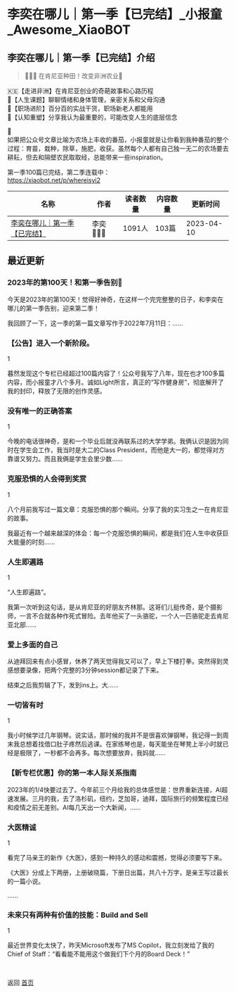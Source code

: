 # 李奕在哪儿｜第一季【已完结】_小报童_Awesome_XiaoBOT

## 李奕在哪儿｜第一季【已完结】介绍
> 👩🏻‍🌾 在肯尼亚种田！改变非洲农业🌱    
    
🇰🇪【走进非洲】在肯尼亚创业的奇葩故事和心路历程    
💛【人生课题】聊聊情绪和身体管理，亲密关系和父母沟通    
🔑【职场进阶】百分百的实战干货，职场新老人都能用    
🧠【认知重塑】分享我认为最重要的，可能改变人生的底层信念    
    
🍅  
如果把公众号文章比喻为农场上丰收的番茄，小报童就是让你看到我种番茄的整个过程：育苗，栽种，除草，施肥，收获。虽然每个人都有自己独一无二的农场要去耕耘，但去和隔壁农民取取经，总能带来一些inspiration。    
    
第一季100篇已完结，第二季连载中：    
https://xiaobot.net/p/whereisyi2  
  


|名称|作者|读者数量|内容数量|更新时间|
|---|---|---|---|---|
|[李奕在哪儿｜第一季【已完结】](https://xiaobot.net/p/whereisyi?refer=0b133df9-27dc-423b-8101-639049001c13)|李奕👩🏻‍🌾|1091人|103篇|2023-04-10|

## 最近更新
### 2023年的第100天！和第一季告别💙

今天是2023年的第100天！觉得好神奇，在这样一个完完整整的日子，和李奕在哪儿的第一季告别，迎来第二季！

我回顾了一下，这一季的第一篇文章写作于2022年7月11日：......

### 【公告】进入一个新阶段。

1

暮然发现这个专栏已经超过100篇内容了！公众号我写了八年，现在也才100多篇内容，而小报童才八个多月。诚如Light所言，真正的“写作健身房”，彻底解开了我的封印，释放了无限的创作灵感。

### 没有唯一的正确答案

1

今晚的电话很神奇，是和一个毕业后就没再联系过的大学学弟。我俩认识是因为同时在学生会工作，我当时是大二的Class
President，而他是大一的，都觉得对方靠谱又努力。而且我俩是学生会里少数......

### 克服恐惧的人会得到奖赏

1

八个月前我写过一篇文章：克服恐惧的那个瞬间。分享了我的实习生之一在肯尼亚的故事。

我最近有一个越来越深的体会：每一个克服恐惧的瞬间，都是我们在人生中收获巨大能量的时刻......

### 人生即遍路

1

“人生即遍路”。

我第一次听到这句话，是从肯尼亚的好朋友齐林那。这哥们儿挺传奇，是个摄影师，一言不合就各种作死式冒险。去年他买了一头骆驼，一个人一匹骆驼走去肯尼亚北部......

### 爱上多面的自己

从迪拜回来有点小感冒，休养了两天觉得我又可以了，早上下楼打拳。突然得到灵感想要录像，把两个完整的3分钟session都记录了下来。

结束之后我剪辑了下，发到ins上。大......

### 一切皆有时

1

我小时候学过几年钢琴。说实话，那时候的我并不是很喜欢弹钢琴，我记得一到周末我总想着找借口肚子疼然后逃课。在家练琴也是，每天能坐在琴凳上半小时就已经是极限了，一秒都不会再多。每次想要放弃，我妈就......

### 【新专栏优惠】你的第一本人际关系指南

2023年的1/4快要过去了。今年前三个月给我的总体感觉是：世界重新连接，AI超速发展。三月的我，去了洛杉矶，纽约，芝加哥，迪拜，国际旅行的频繁程度已经和疫情之前无差别。AI每几天出一个大新闻，......

### 大医精诚

1

看完了马亲王的新作《大医》，感到一种持久的感动和震撼，觉得必须要写下来。

《大医》分成上下两册，上册破晓篇，下册日出篇，共八十万字，是亲王写过最长的一篇小说。

......

### 未来只有两种有价值的技能：Build and Sell

1

最近世界变化太快了，昨天Microsoft发布了MS Copilot，我立刻发给了我的Chief of
Staff：“看看能不能用这个做我们下个月的Board Deck！”


<a href="https://github.com/Reno9527/awesome-xiaobot" style="color: white; text-decoration: none;">awesome-xiaobot</a>

返回 [首页](../README.md)
